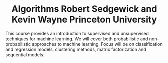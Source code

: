 <h1 align="center"> Algorithms Robert Sedgewick and Kevin Wayne Princeton University </h1>

This course provides an introduction to supervised and unsupervised techniques for machine learning. We will cover both probabilistic and non-probabilistic approaches to machine learning. Focus will be on classification and regression models, clustering methods, matrix factorization and sequential models.



